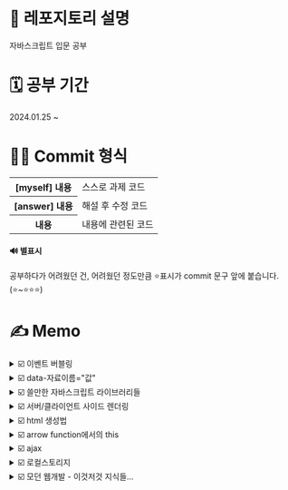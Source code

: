 # 📢 레포지토리 설명
자바스크립트 입문 공부

# 🗓️ 공부 기간
2024.01.25 ~ 

# 👩‍💻 Commit 형식
<table>
  <tr>
    <th>[myself] 내용</th>
    <td>스스로 과제 코드</td>
  </tr>
  <tr>
    <th>[answer] 내용</th>
    <td>해설 후 수정 코드</td>
  </tr>
  <tr>
    <th>내용</th>
    <td>내용에 관련된 코드</td>
  </tr>
</table>

#### 🔊 별표시 
공부하다가 어려웠던 건, 어려웠던 정도만큼 ⭐표시가 commit 문구 앞에 붙습니다. (⭐~⭐⭐⭐)

# ✍️ Memo
<details>
<summary>☑️ 이벤트 버블링</summary>
<br/>

자바스크립트에서 이벤트 버블링은 항상 일어납니다.
```
<div class="black-bg">  <!-- 이거도 클릭한거임 -->
  <div class="white-bg">  <!-- 이거도 클릭한거임 -->
    <h4>로그인하세요</h4>  <!-- 이거 클릭하면 -->
  </div>
</div>
```

#### ✔️ 유용한 이벤트 관련 함수들<br/>
e.target; // 유저가 실제로 클릭한 html요소를 알려줌<br/>
e.currentTarget; // 이벤트리스너가 달린곳을 알려줌(this; 사용과 똑같음)<br/>
e.preventDefault(); // 클릭이 되지 않은 것처럼 동작하게 해줌(폼에서 유용)<br/>
e.stopProgation(); // 상위요소로 가는 이벤트 버블링을 막아줌<br/>
</details>

<details>
  <summary>☑️ data-자료이름="값"</summary><br/>

  html태그에 몰래 정보를 숨기는 기능이다.
  ```
  <li class="tab-button" data-id="0">Products</li>

  // 숨겼던 자료 출력은 셀렉터.dataset.자료이름
  document.getElementsByClassName('tab-button')[0].dataset.id
  ```
</details>
<details>
<summary>☑️ 쓸만한 자바스크립트 라이브러리들</summary><br/>
1. Swiper<br/>
- 캐러셀의 경우, 직접만들어도 되지만, 좀 이쁘게 또는 쉽게 여러기능을 만들고 쉽다면 Swiper 라이브러리를 써도 됨<br/><br/>
2. Chart.js<br/>
- 웹페이지에 차트를 만들고 싶으면 쓰면 됨<br/><br/>
3. Animate On Scroll<br/>
- 스크롤 내리면 요소가 서서히 등장하는 애니메이션을 만들고 싶을 때 쓰면 됨<br/><br/>
4. EmailJS<br/>
- 원래 이메일 전송은 서버가 해야하지만, Gmail이런거 서버를 잠깐 빌리면 자바스크립트만으로 이메일 전송 가능<br/>
- user가 내 이메일 계정으로 이메일 전송도 가능하고, 내 이메일 계정으로 남에게 이메일 전송도 가능함<br/>
<br/>
5. Lodash<br/>
- array, object, 문자, 숫자 자료를 다루기 편해지는 기본함수들 제공
<br/><br/>
6. React/Vue<br/>
- 페이지가 너무 많아서 UI재활용이 자주 필요한 사이트나, 모바일 앱처럼 페이지 이동 없이 동작하는 Single Page Application을 만들 때 유용한 자바스크립트 라이브러리<br/>
<br/>
7. Fullpage.js<br/>
- 웹페이지를 ppt처럼 만들어줌(하지만 이런 UI는 유행이 지남) <br/>
<br/>
8. Hammer.js<br/>
- 터치랑 마우스클릭을 동시에 구현해놓은 기능도 포함된 라이브러리<br/>
- 브라우저간 호환성도 잡아줌<br/>
- 이벤트리스너 6개말고 1개만 필요<br/>
- 스와이프, pinch, rotate 이벤트리스너도 제공<br/>
</details>

<details>
  <summary>☑️ 서버/클라이언트 사이드 렌더링</summary>
  <br/>
  서버에서 html파일을 user에게 보낼 때, 방법이 두가지가 있습니다.<br/>
  1. SSR: html파일을 이미 서버에서 다 완성해서 보냄, 서버가 쫌 귀찮음<br/>
  2. CSR: 서버에서 클라이언트에게 '텅 빈 html파일 + 데이터'를 보냄 --> html을 완성시키는 걸 js에게 시킴 --> user의 브라우저에서 일하는 js는 이리저리 일해서 html파일을 채우게 됨<br/>
</details>

<details>
  <summary>☑️ html 생성법</summary><br/>
  방법1은 코드가 너무 길고 복잡하기 때문에, 특별한 이유가 없으면 2번 방법을 씁니다(1번이 아주 미세하게 빠르게 동작함). <br/><br/>
  방법1)<br/>

  ```
    let a = document.createElement('p'); 
    a.innerHTML = '안녕'; 
    document.querySelector('#test').appendChild(a); 
  ```

  방법2)<br/>

  ```
    let a = '<p>안녕</p>';
    document.querySelector('#test').insertAdjacentHTML('beforeend', a);
  ```
</details>

<details>
  <summary>☑️ arrow function에서의 this</summary>
  <br/>
  - arrow function안에서 this를 사용하면, 바깥에 있던 this를 그대로 가져다씀<br/>
  - 반면, function안에서 this를 사용하면, this가 알맞게 재정의됨<br/>
  
</details>

<details>
<summary>☑️ ajax</summary>
<br/>
✔️ API 문서<br/>
서버 개발자들은 가끔 API문서를 작성합니다. 이 경로(url)로 GET요청하면, 이런 데이터 보내준다는 설명들이 적혀있는게 API 문서입니다.
이런거보고 여러분들이 서버랑 통신하면 됩니다.<br/><br/>

✔️ ajax란?<br/>
서버에 GET/POST 요청을 할 때 새로고침 없이 데이터를 주고받을 수 있게 도와주는 간단한 브라우저 기능을 AJAX라고 합니다.
AJAX를 사용하면, 새로고침 없이도 쇼핑몰 상품을 더 가져올 수 있고, 새로고침 없이도 댓글을 서버로 전송할 수도 있고..그렇습니다. (근데 요새는 다 Axios쓴다고 함, Axios는 Ajax보다 더 편리하고 간결한 HTTP 요청 처리를 위한 라이브러리로, 브라우저와 Node.js에서 모두 사용할 수 있습니다.)
<br/>

✔️ 제이쿼리로 get요청<br/>
```
$.get('https://codingapple1.github.io/hello.txt213')
  .done(function(data) {
    console.log(data); // 성공 시
  })
  .fail(function() {
    console.log('실패함'); // ajax 실패시 특정 코드 실행하고 싶으면
  })
```

✔️ fetch<br/>
```
fetch('https://codingapple1.github.io/price.json')
  .then(res => res.json())
  .then(function(data){
    console.log(data)
  })
  .catch(function(error){
    console.log('실패함')
  });
```
생자바스크립트의 경우에는 fetch같은 걸 사용해서 AJAX요청이 가능합니다. fetch함수는 Edge 브라우저 이상에서만 동작합니다. 제이쿼리를 썼을때보다 코드 한줄이 더 필요한데, 그 이유는 제이쿼리를 썼을때는 알아서 object데이터를 JSON으로 바꿔서 전송해줬는데, 생자바스크립트의 경우 그렇기 않기 때문입니다. 
<br/>
jQuery의 $.get() 이런 건, JSON으로 자료가 도착하면 알아서 array/object자료로 바꿔줍니다. 그러나, 기본함수 fetch()같은 건, JSON으로 자료가 도착하면 알아서 array/object 자료로 바꿔주지 않습니다. 그래서 fetch()로 가져온 결과를 array/object로 바꾸고 싶으면 res.json()이런 코드 한 줄 추가하면 됩니다. 그게 귀찮으면 jQuery나 axios이런 라이브러리 설치하면 ajax가 약간 더 간편해집니다.
<br/>

✔️ Ajax와 Fetch와 Axios 차이점 비교해보기<br/>
작업을 하다보면, 클라이언트와 서버간의 데이터를 주고 받기 위해서 HTTP통신을 하게 됩니다. 비동기 HTTP 통신에 쓰이는 Ajax, Axios, Fetch의 차이점을 알아봅시다. <br/>
<table>
  <tr>
    <th>Ajax</th>
    <td>
      Asyncchronous Javascript And XML의 약어로, 말 그대로 javascript를 사용한 비동기 HTTP 통신 기술입니다. 비동기적 통신으로 인해 페이지 전체를 로딩하지 않고(항상 새로고침 안하고) 일부분만 갱신할 수 있습니다. 그리고 ajax를 더 편리하게 jquery로 사용할 수 있어서 묶어서 사용할때가 많다. 그래서 같이 묶여서 불릴때가 있는데, 절대 같은건 아니라는거~
    </td>
  </tr>
  <tr>
    <th>Axios</th>
    <td>fetch보다 훨씬 쓰기 편하고 기능(옵션)들이 많이 들어있다. JSON 변환 과정도 빠져서 매우 편리하다. 크로스 호환성도 좋다. 단, 내장 라이브러리가 아니기 때문에 별도의 설치가 필요하다.</td>
  </tr>
  <tr>
    <th>Fetch</th>
    <td>ES6부터 들어가게 된 Javascript 내장 라이브러리이다. 내장 라이브러리라서 별도의 설치(import)가 필요없다. 그리고 Promise기반으로 만들어졌다. Promise기반이다보니, 데이터를 다루기 편하다. 그러나 Axios에 비해 기능들이 부족하고, JSON으로 변환을 해주어야 하는 과정이 생기고, 지원하지 않는 브라우저가 있고(IE11), 네트워크 에러 발생 시, timeout 옵션이 없어 기다려야한다는 단점들이 있다.</td>
  </tr>
</table>
</details>

<details>
<summary>☑️ 로컬스토리지</summary><br/>
장바구니같은 기능을 만들때 사용할겁니다..유저가 구매 버튼을 누르면 그 상품명을 어딘가 저장하면 끝인데 실제 서비스였으면 서버로 보내서 DB이런데 저장하는게 좋겠지만, 우리는 서버같은게 없기 때문에 브라우저 저장공간을 이용해봅시다.<br/><br/>
- 브라우저 안에 몰래 데이터 저장기능, 서버가 없다면 로컬스토리지로 데이터 저장 가능!<br/>
- 데이터를 반영구적으로 저장할 수 있는 방법(브라우저 안의 저장공간 이용)<br/>
- 저장공간 위치: 개발자도구 --> Application --> 다양한 저장 공간들이 Application에 존재
  <table>
    <tr>
      <th>localStorage, sessionStorage</th>
      <td>key와 value형태로 저장 가능<br/>단, 5MB의 문자/숫자만 저장 가능(그러나 JSON형태로 바꾸면 localStorag에 array, object형태로 저장 가능)
      <br/>로컬스토리지와 다르게, 세션은 브라우저를 껏다 키면 정보가 날아감. 즉, localStorage는 사이트를 재접속해도 유지되나, sessionStorage는 사이트를 나가면 자동 삭제된다.<br/>참고로, 데이터 수정 과정이 까다로우니 싫으면 서버를 만들던가 하셈..
      </td>
    </tr>
    <tr>
      <th>IndexedDB</th>
      <td>데이터가 크고 복잡할 경우 or 구조화된 대용량 데이터 저장 시</td>
    </tr>
    <tr>
      <th>Cookies</th>
      <td>유저의 인정 정보를 저장하고 싶을 때 (보통 로그인 정보를 저장함)</td>
    </tr>
    <tr>
      <th>Cache Storage</th>
      <td>html/css/js파일을 저장하는 곳<br/>
      우리가 웹사이트를 접속했을 때, html/css/js파일을 매번 새로 다운받는게 아니라, 하드에 몰래 저장해놓고 가져다가 쓰고 싶을 때 사용함
      </td>
    </tr>
  </table>
</details>
<details>
  <summary>☑️ 모던 웹개발 - 이것저것 지식들...</summary><br/>
  <table>
    <tr>
      <th width="200px">라이브러리</th>
      <td>
        - 코딩을 편하게 하려고 남들이 만들어놓은 코드들을 뜻함<br/>
        - 자바스크립트 기본 문법 자체가 별로여서, 옛날까지만 해도 JavaScript library를 굉장히 많이 이용했음(지금 더 심해짐)<br/> 
      </td>
    </tr>
    <tr>
      <th>npm</th>
      <td>
        - npm을 사용하면 쉽게 js라이브러리 설치/수정/삭제가 가능함<br/>
        - 번들링툴(ex. webpack)을 사용하면, 라이브러리안에서 안쓰는 코드같은걸 삭제해줘서 필요없는 용량같은 걸 획기적으로 줄일 수 있음<br>
        - npm은 패키지 매니저로, js라이브러리 관리를 도와줍니다. <br/>
        - 터미널에 "npm install 라이브러리명"이런식으로 입력하면 바로 라이브러리 설치가 가능함<br/>
        - node.js 설치하면 자동으로 npm 따라옴
      </td>
    </tr>
    <tr>
      <th>node.js</th>
      <td>
        - 자바스크립트 코드는 원래 웹브라우저 안에서만 사용할 수 있는데, 근데 그걸 브라우저를 키지 않고도 PC아무데서나, 자바스크립트 파일을 실행할 수 있게 도와주는 자바스크립트 실행 엔진이 node.js입니다. 그러면 터미널에서 "node index.js"이런식으로 실행해도 js가 바로 실행됩니다.
      </td>
    </tr>
    <tr>
      <th>bundling tool</th>
      <td>
        - npm으로 설치한 라이브러리들은 모두 node_modules라는 폴더에 추가가 되는데, 여기에 있는 라이브러리를 파일에서 가져다가 쓰고 싶다면, "import * as 어쩌구 from 'mysql'"이런식으로 불러다가 사용 가능합니다. <br/>
        - 이때, 번들링툴(TURBOPACK/VITE/rollup.js/webpack/PARCEL)을 사용하면 js파일들을 하나로 합쳐줍니다. 그러면 나중에 배포도 쉬워지고, 자바스크립트 안에서 내가 쓰는 코드만 추려서 합쳐주기 때문에 전체 파일 용량을 줄여줌..<br/>
        - 또한, .ts/.vue/.jsx등으로 개발한 것들도 모두 .js로 변환해줘서 굳굳<br/>
        - 최신 자바스크립트 문법들을 호환성 좋은 문법들로 바꿔주기도 함<br/>
      </td>
    </tr>
    <tr>
      <th>build</th>
      <td>
        - 라이브러리를 이것저것 설치해서 개발이 끝났다면, 번들링 툴을 사용해서 파일을 하나로 합쳐야 합니다. 그러면 작업 터미널에서 "npm run build"라고 입력하면 됩니다. 그러면 dist폴더가 생성되고, 합쳐진 걸 서버에 올리거나 그러면 웹개발 끝입니다.
      </td>
    </tr>
    <tr>
      <th>SPA</th>
      <td>
        - 요새 많이 사용하는 자바스크립트 라이브러리들..(Vue/Svelte/React/Angular) => 이런걸 가져다가 쓰면 Single Page Application을 만들 수 있습니다. <br/>
        - spa란, 모바일 앱처럼 새로고침 없이 부드럽게 동작하는 사이트!<br/>
        - html 생성과 변경이 매우 쉬워짐<br/>
        - html생성과 조작을 자바스크립트로 하는 걸, client side rendering이라고 함
      </td>
    </tr>
    <tr>
      <th>State Management</th>
      <td>
        - SPA 라이브러리들의 단점이 있는데 바로, 수많은 변수관리가 어렵다는 점입니다.. <br/>
        - 변수들을 관리하는 행위를 state management라고 합니다. <br/>
        - 이걸 쉽게 도와주는 외부 라이브러리들(redux/recoil/mobx/zustand/jotai)을 설치해서 해결 가능합니다.<br/>
      </td>
    </tr>
    <tr>
      <th>Server Side Rendering</th>
      <td>
        - 실은 이 라이브러리들(Vue/Svelte/React/Angular)의 심각한 단점이 존재하는데, 바로 첫번째는 웹페이지들을 구글검색결과에 노출시키는게 어렵다는 점입니다. 두번째는 자바스크립트 파일 사이즈가 너무 커져서 첫페이지의 로딩 시간이 끔찍하다는 점입니다. => SSR로 해결 가능!<br/>
        - SSR이란, HTML을 프론트엔드 자바스크립트 코드로 만드는게 아니라, 서버에서 생성해서 보내주는 방식입니다. 
      </td>
    </tr>
    <tr>
      <th>meta-framework</th>
      <td>
        - "저는 간지나게 리액트문법으로 server side rendering하고 싶은데요?"<br/>
        - 그러면 이런 라이브러리들(Next.js/NuxtJS/Remix/SvelteKit)을 설치해서 가져다가 쓰면 됩니다.<br/>
        - 자바스크립트 문법 하나만으로 간단한 서버까지 만들수도 있고, ssr도 할 수 있어서, 프론트엔드만 하던 사람들도 되게 쉽게 풀스택 개발이 가능하게 만들어주는 라이브러리임.
      </td>
    </tr>
    <tr>
      <th>typescript</th>
      <td>
        - 자바스크립트는 타입을 강제하는게 없어서, 타입 틀려서 발생하는 버그도 봐줍니다..이런것들을 방지하고 싶다면 타스를 쓰세요. <br/>
        - 참고로 .ts파일은 브라우저에서 해석할 수 없어서 bundling tool을 사용해서 나중에 .js로 변환해야합니다.
      </td>
    </tr>
    <tr>
      <th>serverless</th>
      <td>
        - 완전한 웹서비스 하나를 만들고 싶다면, 프론트엔드에서만 코드를 짜서 되는게 아니라, (webpage<-server<-DB)이렇게 서버와 데이터베이스까지 있어야 웹서비스같은 걸 만들 수 있는데, 내가 서버를 만들 줄 모르면 서버를 대신 만들 줄 아는 서비스를 가져다가 쓰면 됩니다. <br/>
        - 유명한 것들: Firebase/supabase/AWS Lambda/PocketBase<br/>
        - 이런걸 쓰면, 회원인증/서버기능/DB저장 이런걸 서버 구현 없이도 가능하게 해줌
      </td>
    </tr>
  </table>
</details>
